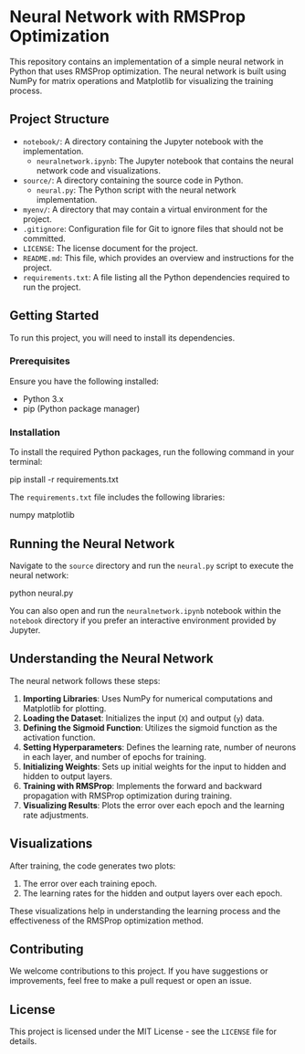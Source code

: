 # Neural Network with RMSProp Optimization
This repository contains an implementation of a simple neural network in Python that uses RMSProp optimization. The neural network is built using NumPy for matrix operations and Matplotlib for visualizing the training process.
## Project Structure
- `notebook/`: A directory containing the Jupyter notebook with the implementation.
  - `neuralnetwork.ipynb`: The Jupyter notebook that contains the neural network code and visualizations.
- `source/`: A directory containing the source code in Python.
  - `neural.py`: The Python script with the neural network implementation.
- `myenv/`: A directory that may contain a virtual environment for the project.
- `.gitignore`: Configuration file for Git to ignore files that should not be committed.
- `LICENSE`: The license document for the project.
- `README.md`: This file, which provides an overview and instructions for the project.
- `requirements.txt`: A file listing all the Python dependencies required to run the project.
## Getting Started
To run this project, you will need to install its dependencies.
### Prerequisites
Ensure you have the following installed:

- Python 3.x
- pip (Python package manager)
### Installation
To install the required Python packages, run the following command in your terminal:

pip install -r requirements.txt

The `requirements.txt` file includes the following libraries:

numpy
matplotlib

## Running the Neural Network

Navigate to the `source` directory and run the `neural.py` script to execute the neural network:

python neural.py

You can also open and run the `neuralnetwork.ipynb` notebook within the `notebook` directory if you prefer an interactive environment provided by Jupyter.

## Understanding the Neural Network

The neural network follows these steps:

1. **Importing Libraries**: Uses NumPy for numerical computations and Matplotlib for plotting.
2. **Loading the Dataset**: Initializes the input (`X`) and output (`y`) data.
3. **Defining the Sigmoid Function**: Utilizes the sigmoid function as the activation function.
4. **Setting Hyperparameters**: Defines the learning rate, number of neurons in each layer, and number of epochs for training.
5. **Initializing Weights**: Sets up initial weights for the input to hidden and hidden to output layers.
6. **Training with RMSProp**: Implements the forward and backward propagation with RMSProp optimization during training.
7. **Visualizing Results**: Plots the error over each epoch and the learning rate adjustments.

## Visualizations

After training, the code generates two plots:

1. The error over each training epoch.
2. The learning rates for the hidden and output layers over each epoch.

These visualizations help in understanding the learning process and the effectiveness of the RMSProp optimization method.

## Contributing

We welcome contributions to this project. If you have suggestions or improvements, feel free to make a pull request or open an issue.

## License

This project is licensed under the MIT License - see the `LICENSE` file for details.

